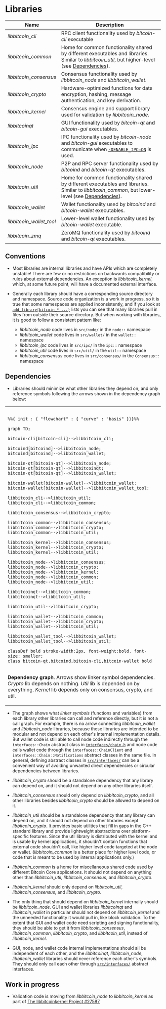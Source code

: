 # Libraries

| Name                     | Description |
|--------------------------|-------------|
| *libbitcoin_cli*         | RPC client functionality used by *bitcoin-cli* executable |
| *libbitcoin_common*      | Home for common functionality shared by different executables and libraries. Similar to *libbitcoin_util*, but higher-level (see [Dependencies](#dependencies)). |
| *libbitcoin_consensus*   | Consensus functionality used by *libbitcoin_node* and *libbitcoin_wallet*. |
| *libbitcoin_crypto*      | Hardware-optimized functions for data encryption, hashing, message authentication, and key derivation. |
| *libbitcoin_kernel*      | Consensus engine and support library used for validation by *libbitcoin_node*. |
| *libbitcoinqt*           | GUI functionality used by *bitcoin-qt* and *bitcoin-gui* executables. |
| *libbitcoin_ipc*         | IPC functionality used by *bitcoin-node* and *bitcoin-gui* executables to communicate when [`-DENABLE_IPC=ON`](multiprocess.md) is used. |
| *libbitcoin_node*        | P2P and RPC server functionality used by *bitcoind* and *bitcoin-qt* executables. |
| *libbitcoin_util*        | Home for common functionality shared by different executables and libraries. Similar to *libbitcoin_common*, but lower-level (see [Dependencies](#dependencies)). |
| *libbitcoin_wallet*      | Wallet functionality used by *bitcoind* and *bitcoin-wallet* executables. |
| *libbitcoin_wallet_tool* | Lower-level wallet functionality used by *bitcoin-wallet* executable. |
| *libbitcoin_zmq*         | [ZeroMQ](../zmq.md) functionality used by *bitcoind* and *bitcoin-qt* executables. |

## Conventions

- Most libraries are internal libraries and have APIs which are completely unstable! There are few or no restrictions on backwards compatibility or rules about external dependencies. An exception is *libbitcoin_kernel*, which, at some future point, will have a documented external interface.

- Generally each library should have a corresponding source directory and namespace. Source code organization is a work in progress, so it is true that some namespaces are applied inconsistently, and if you look at [`add_library(bitcoin_* ...)`](../../src/CMakeLists.txt) lists you can see that many libraries pull in files from outside their source directory. But when working with libraries, it is good to follow a consistent pattern like:

  - *libbitcoin_node* code lives in `src/node/` in the `node::` namespace
  - *libbitcoin_wallet* code lives in `src/wallet/` in the `wallet::` namespace
  - *libbitcoin_ipc* code lives in `src/ipc/` in the `ipc::` namespace
  - *libbitcoin_util* code lives in `src/util/` in the `util::` namespace
  - *libbitcoin_consensus* code lives in `src/consensus/` in the `Consensus::` namespace

## Dependencies

- Libraries should minimize what other libraries they depend on, and only reference symbols following the arrows shown in the dependency graph below:

<table><tr><td>

```mermaid

%%{ init : { "flowchart" : { "curve" : "basis" }}}%%

graph TD;

bitcoin-cli[bitcoin-cli]-->libbitcoin_cli;

bitcoind[bitcoind]-->libbitcoin_node;
bitcoind[bitcoind]-->libbitcoin_wallet;

bitcoin-qt[bitcoin-qt]-->libbitcoin_node;
bitcoin-qt[bitcoin-qt]-->libbitcoinqt;
bitcoin-qt[bitcoin-qt]-->libbitcoin_wallet;

bitcoin-wallet[bitcoin-wallet]-->libbitcoin_wallet;
bitcoin-wallet[bitcoin-wallet]-->libbitcoin_wallet_tool;

libbitcoin_cli-->libbitcoin_util;
libbitcoin_cli-->libbitcoin_common;

libbitcoin_consensus-->libbitcoin_crypto;

libbitcoin_common-->libbitcoin_consensus;
libbitcoin_common-->libbitcoin_crypto;
libbitcoin_common-->libbitcoin_util;

libbitcoin_kernel-->libbitcoin_consensus;
libbitcoin_kernel-->libbitcoin_crypto;
libbitcoin_kernel-->libbitcoin_util;

libbitcoin_node-->libbitcoin_consensus;
libbitcoin_node-->libbitcoin_crypto;
libbitcoin_node-->libbitcoin_kernel;
libbitcoin_node-->libbitcoin_common;
libbitcoin_node-->libbitcoin_util;

libbitcoinqt-->libbitcoin_common;
libbitcoinqt-->libbitcoin_util;

libbitcoin_util-->libbitcoin_crypto;

libbitcoin_wallet-->libbitcoin_common;
libbitcoin_wallet-->libbitcoin_crypto;
libbitcoin_wallet-->libbitcoin_util;

libbitcoin_wallet_tool-->libbitcoin_wallet;
libbitcoin_wallet_tool-->libbitcoin_util;

classDef bold stroke-width:2px, font-weight:bold, font-size: smaller;
class bitcoin-qt,bitcoind,bitcoin-cli,bitcoin-wallet bold
```
</td></tr><tr><td>

**Dependency graph**. Arrows show linker symbol dependencies. *Crypto* lib depends on nothing. *Util* lib is depended on by everything. *Kernel* lib depends only on consensus, crypto, and util.

</td></tr></table>

- The graph shows what _linker symbols_ (functions and variables) from each library other libraries can call and reference directly, but it is not a call graph. For example, there is no arrow connecting *libbitcoin_wallet* and *libbitcoin_node* libraries, because these libraries are intended to be modular and not depend on each other's internal implementation details. But wallet code is still able to call node code indirectly through the `interfaces::Chain` abstract class in [`interfaces/chain.h`](../../src/interfaces/chain.h) and node code calls wallet code through the `interfaces::ChainClient` and `interfaces::Chain::Notifications` abstract classes in the same file. In general, defining abstract classes in [`src/interfaces/`](../../src/interfaces/) can be a convenient way of avoiding unwanted direct dependencies or circular dependencies between libraries.

- *libbitcoin_crypto* should be a standalone dependency that any library can depend on, and it should not depend on any other libraries itself.

- *libbitcoin_consensus* should only depend on *libbitcoin_crypto*, and all other libraries besides *libbitcoin_crypto* should be allowed to depend on it.

- *libbitcoin_util* should be a standalone dependency that any library can depend on, and it should not depend on other libraries except *libbitcoin_crypto*. It provides basic utilities that fill in gaps in the C++ standard library and provide lightweight abstractions over platform-specific features. Since the util library is distributed with the kernel and is usable by kernel applications, it shouldn't contain functions that external code shouldn't call, like higher level code targeted at the node or wallet. (*libbitcoin_common* is a better place for higher level code, or code that is meant to be used by internal applications only.)

- *libbitcoin_common* is a home for miscellaneous shared code used by different Bitcoin Core applications. It should not depend on anything other than *libbitcoin_util*, *libbitcoin_consensus*, and *libbitcoin_crypto*.

- *libbitcoin_kernel* should only depend on *libbitcoin_util*, *libbitcoin_consensus*, and *libbitcoin_crypto*.

- The only thing that should depend on *libbitcoin_kernel* internally should be *libbitcoin_node*. GUI and wallet libraries *libbitcoinqt* and *libbitcoin_wallet* in particular should not depend on *libbitcoin_kernel* and the unneeded functionality it would pull in, like block validation. To the extent that GUI and wallet code need scripting and signing functionality, they should be able to get it from *libbitcoin_consensus*, *libbitcoin_common*, *libbitcoin_crypto*, and *libbitcoin_util*, instead of *libbitcoin_kernel*.

- GUI, node, and wallet code internal implementations should all be independent of each other, and the *libbitcoinqt*, *libbitcoin_node*, *libbitcoin_wallet* libraries should never reference each other's symbols. They should only call each other through [`src/interfaces/`](../../src/interfaces/) abstract interfaces.

## Work in progress

- Validation code is moving from *libbitcoin_node* to *libbitcoin_kernel* as part of [The libbitcoinkernel Project #27587](https://github.com/bitcoin/bitcoin/issues/27587)
